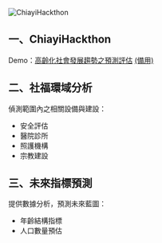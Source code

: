 ![ChiayiHackthon](http://i.imgur.com/EBGyKFv.jpg)

## 一、ChiayiHackthon
Demo：[高齡化社會發展趨勢之預測評估](https://chiayi-ht.robby570.tw/)
[(備用)](https://gmap-1499610594295.firebaseapp.com/)

## 二、社福環域分析
偵測範圍內之相關設備與建設：
+ 安全評估
+ 醫院診所
+ 照護機構
+ 宗教建設

## 三、未來指標預測
提供數據分析，預測未來藍圖：
+ 年齡結構指標
+ 人口數量預估
